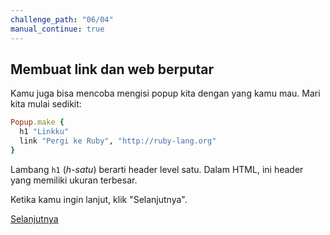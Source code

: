 ```yaml
---
challenge_path: "06/04"
manual_continue: true
---
```


## Membuat link dan web berputar

Kamu juga bisa mencoba mengisi popup kita dengan yang kamu mau. Mari kita mulai sedikit:

```ruby
Popup.make {
  h1 "Linkku"
  link "Pergi ke Ruby", "http://ruby-lang.org"
}
```

Lambang `h1` (*h-satu*) berarti header level satu. Dalam HTML, ini header yang memiliki ukuran terbesar.

Ketika kamu ingin lanjut, klik "Selanjutnya".

<div class="cta-with-btn">
	<a href="05.html" class="btn-cta btn-cta-selanjutnya js-challenge-link">Selanjutnya</a>
</div>